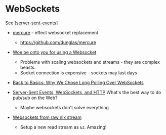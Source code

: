 WebSockets
==========

See [[server-sent-events]]

* [mercure](https://mercure.rocks/) - effect websocket replacement
    * https://github.com/dunglas/mercure

* [Woe be onto you for using a Websocket](http://www.adama-lang.org/blog/woe-of-websocket/)
    * Problems with scaling websockets and streams - they are complex beasts.
    * Socket connection is expensive - sockets may last days
* [Back to Basics: Why We Chose Long Polling Over WebSockets](https://www.inferable.ai/blog/posts/postgres-nodejs-longpolling.mdx)

* [Server-Sent Events, WebSockets, and HTTP](https://www.mnot.net/blog/2022/02/20/websockets) What's the best way to do pub/sub on the Web?
    * Maybe websockets don't solve everything


* [Websockets from raw nix stream](https://stackoverflow.com/a/64614475/3356840)
    * Setup a new read stream as `&3`. Amazing!


[//begin]: # "Autogenerated link references for markdown compatibility"
[server-sent-events]: server-sent-events.md "Server Sent Events"
[//end]: # "Autogenerated link references"